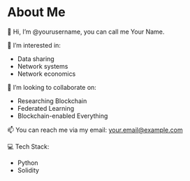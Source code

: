 # About Me

👋 Hi, I’m @yourusername, you can call me Your Name.

👀 I’m interested in:
- Data sharing
- Network systems
- Network economics

💞️ I’m looking to collaborate on:
- Researching Blockchain
- Federated Learning
- Blockchain-enabled Everything

📫 You can reach me via my email: [your.email@example.com](mailto:your.email@example.com)

💻 Tech Stack:
- Python
- Solidity
